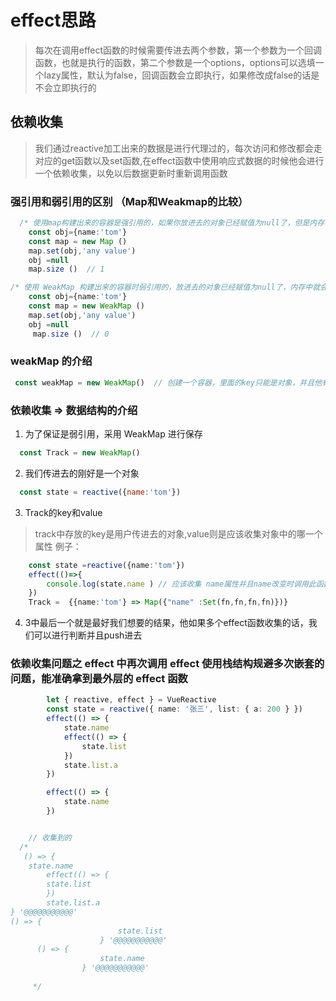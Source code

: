 

# effect思路
> 每次在调用effect函数的时候需要传进去两个参数，第一个参数为一个回调函数，也就是执行的函数，第二个参数是一个options，options可以选填一个lazy属性，默认为false，回调函数会立即执行，如果修改成false的话是不会立即执行的

## 依赖收集
> 我们通过reactive加工出来的数据是进行代理过的，每次访问和修改都会走对应的get函数以及set函数,在effect函数中使用响应式数据的时候他会进行一个依赖收集，以免以后数据更新时重新调用函数
### 强引用和弱引用的区别 （Map和Weakmap的比较）
```ts
  /* 使用map构建出来的容器是强引用的，如果你放进去的对象已经赋值为null了，但是内存中的这个对象的引用地址是不会消失的，因为还有map里面在引用他 */
    const obj={name:'tom'}
    const map = new Map ()
    map.set(obj,'any value')
    obj =null
    map.size ()  // 1 

/* 使用 WeakMap 构建出来的容器时弱引用的，放进去的对象已经赋值为null了，内存中就会被垃圾回收机制进行清理 */
    const obj={name:'tom'}
    const map = new WeakMap ()
    map.set(obj,'any value')
    obj =null
     map.size ()  // 0 
```

### weakMap 的介绍
```js
 const weakMap = new WeakMap()  // 创建一个容器，里面的key只能是对象，并且他有助于垃圾回收 
```

### 依赖收集 => 数据结构的介绍
1. 为了保证是弱引用，采用 WeakMap 进行保存
```js
  const Track = new WeakMap()
```
2. 我们传进去的刚好是一个对象
```js
  const state = reactive({name:'tom'})
```
3. Track的key和value
> track中存放的key是用户传进去的对象,value则是应该收集对象中的哪一个属性
例子：
```ts
    const state =reactive({name:'tom'})
    effect(()=>{
        console.log(state.name ) // 应该收集 name属性并且name改变时调用此函数
    })
    Track =  {{name:'tom'} => Map({"name" :Set(fn,fn,fn,fn)})}
```
4. 3中最后一个就是最好我们想要的结果，他如果多个effect函数收集的话，我们可以进行判断并且push进去

### 依赖收集问题之 effect 中再次调用 effect 使用栈结构规避多次嵌套的问题，能准确拿到最外层的 effect 函数
```ts
        let { reactive, effect } = VueReactive
        const state = reactive({ name: '张三', list: { a: 200 } })
        effect(() => {
            state.name
            effect(() => {
                state.list
            })
            state.list.a
        })

        effect(() => {
            state.name
        })


    // 收集到的
  /*  
   () => {
    state.name
        effect(() => {
        state.list
        })
        state.list.a
} '@@@@@@@@@@@'
() => {
                        state.list
                    } '@@@@@@@@@@@'
      () => {
                    state.name
                } '@@@@@@@@@@@'
                
     */
```